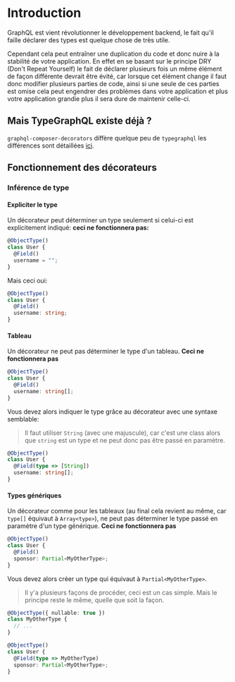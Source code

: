 # Introduction
GraphQL est vient révolutionner le développement backend, le fait qu'il faille déclarer des types est quelque chose de très utile.  

Cependant cela peut entraîner une duplication du code et donc nuire à la stabilité de votre application. En effet en se basant sur le principe DRY (Don't Repeat Yourself) le fait de déclarer plusieurs fois un même élément de façon différente devrait être évité, car lorsque cet élément change il faut donc modifier plusieurs parties de code, ainsi si une seule de ces parties est omise cela peut engendrer des problèmes dans votre application et plus votre application grandie plus il sera dure de maintenir celle-ci.

## Mais TypeGraphQL existe déjà ?
`graphql-composer-decorators` diffère quelque peu de `typegraphql` les différences sont détaillées [ici](/typegraphql-comparison).

## Fonctionnement des décorateurs

### Inférence de type

#### Expliciter le type
Un décorateur peut déterminer un type seulement si celui-ci est explicitement indiqué: **ceci ne fonctionnera pas:** 
```ts
@ObjectType()
class User {
  @Field()
  username = "";
}
```
Mais ceci oui:
```ts
@ObjectType()
class User {
  @Field()
  username: string;
}
```

#### Tableau
Un décorateur ne peut pas déterminer le type d'un tableau.
**Ceci ne fonctionnera pas**
```ts
@ObjectType()
class User {
  @Field()
  username: string[];
}
```
Vous devez alors indiquer le type grâce au décorateur avec une syntaxe semblable:
> Il faut utiliser `String` (avec une majuscule), car c'est une class alors que `string` est un type et ne peut donc pas être passé en paramètre.
```ts
@ObjectType()
class User {
  @Field(type => [String])
  username: string[];
}
```

#### Types génériques
Un décorateur comme pour les tableaux (au final cela revient au même, car `type[]` équivaut à `Array<type>`), ne peut pas déterminer le type passé en paramètre d'un type générique.
**Ceci ne fonctionnera pas**
```ts
@ObjectType()
class User {
  @Field()
  sponsor: Partial<MyOtherType>;
}
```
Vous devez alors créer un type qui équivaut à `Partial<MyOtherType>`.
> Il y'a plusieurs façons de procéder, ceci est un cas simple. Mais le principe reste le même, quelle que soit la façon.
```ts
@ObjectType({ nullable: true })
class MyOtherType {
  // ...
}

@ObjectType()
class User {
  @Field(type => MyOtherType)
  sponsor: Partial<MyOtherType>;
}
```
